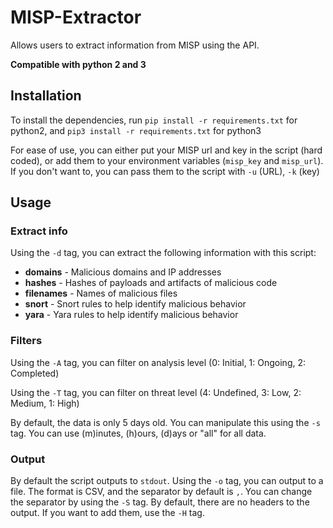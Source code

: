#   MISP-Extractor
Allows users to extract information from MISP using the API.

**Compatible with python 2 and 3**

##  Installation
To install the dependencies, run `pip install -r requirements.txt` for python2, and `pip3 install -r requirements.txt` for python3

For ease of use, you can either put your MISP url and key in the script (hard coded), or add them to your environment variables (`misp_key` and `misp_url`). If you don't want to, you can pass them to the script with `-u` (URL), `-k` (key)

##  Usage
### Extract info
Using the `-d` tag, you can extract the following information with this script:

 * **domains**   - Malicious domains and IP addresses
 * **hashes**    - Hashes of payloads and artifacts of malicious code
 * **filenames** - Names of malicious files
 * **snort**     - Snort rules to help identify malicious behavior
 * **yara**      - Yara rules to help identify malicious behavior

### Filters
Using the `-A` tag, you can filter on analysis level (0: Initial, 1: Ongoing, 2: Completed)

Using the `-T` tag, you can filter on threat level (4: Undefined, 3: Low, 2: Medium, 1: High)

By default, the data is only 5 days old. You can manipulate this using the `-s` tag. You can use (m)inutes, (h)ours, (d)ays or "all" for all data.

### Output
By default the script outputs to `stdout`. Using the `-o` tag, you can output to a file. The format is CSV, and the separator by default is `,`. You can change the separator by using the `-S` tag. By default, there are no headers to the output. If you want to add them, use the `-H` tag.